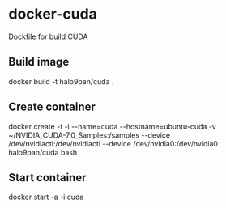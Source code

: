 # docker-cuda
Dockfile for build CUDA

## Build image
docker build -t halo9pan/cuda .

## Create container
docker create -t -i --name=cuda --hostname=ubuntu-cuda -v ~/NVIDIA_CUDA-7.0_Samples:/samples --device /dev/nvidiactl:/dev/nvidiactl --device /dev/nvidia0:/dev/nvidia0 halo9pan/cuda bash

## Start container
docker start -a -i cuda
